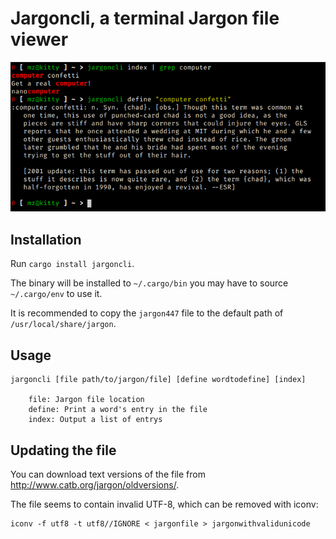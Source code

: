 # Jargoncli, a terminal Jargon file viewer

![Screenshot of using jargon cli to view the entry for "computer confeti"](jargon.png)

## Installation

Run ``cargo install jargoncli``.

The binary will be installed to ``~/.cargo/bin`` you may have to source ``~/.cargo/env`` to use it.

It is recommended to copy the ``jargon447`` file to the default path of ``/usr/local/share/jargon``.

## Usage

```
jargoncli [file path/to/jargon/file] [define wordtodefine] [index]
	
	file: Jargon file location
	define: Print a word's entry in the file
	index: Output a list of entrys
```

## Updating the file

You can download text versions of the file from http://www.catb.org/jargon/oldversions/.

The file seems to contain invalid UTF-8, which can be removed with iconv:

```
iconv -f utf8 -t utf8//IGNORE < jargonfile > jargonwithvalidunicode
```
